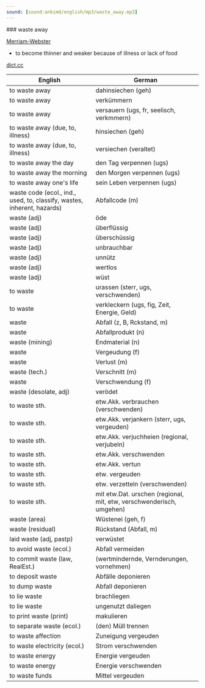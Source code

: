 ```yaml
---
sound: [sound:ankimd/english/mp3/waste_away.mp3]
---
```


\### waste away

[Merriam-Webster](https://www.merriam-webster.com/dictionary/waste+away)

- to become thinner and weaker because of illness or lack of food

[dict.cc](https://www.dict.cc/waste+away)

| English        | German       |
| -------------- | ------------ |
| to waste away | dahinsiechen (geh) |
| to waste away | verkümmern |
| to waste away | versauern (ugs, fr, seelisch, verkmmern) |
| to waste away (due, to, illness) | hinsiechen (geh) |
| to waste away (due, to, illness) | versiechen (veraltet) |
| to waste away the day | den Tag verpennen (ugs) |
| to waste away the morning | den Morgen verpennen (ugs) |
| to waste away one's life | sein Leben verpennen (ugs) |
| waste code (ecol., ind., used, to, classify, wastes, inherent, hazards) | Abfallcode (m) |
| waste (adj) | öde |
| waste (adj) | überflüssig |
| waste (adj) | überschüssig |
| waste (adj) | unbrauchbar |
| waste (adj) | unnütz |
| waste (adj) | wertlos |
| waste (adj) | wüst |
| to waste | urassen (sterr, ugs, verschwenden) |
| to waste | verkleckern (ugs, fig, Zeit, Energie, Geld) |
| waste | Abfall (z, B, Rckstand, m) |
| waste | Abfallprodukt (n) |
| waste (mining) | Endmaterial (n) |
| waste | Vergeudung (f) |
| waste | Verlust (m) |
| waste (tech.) | Verschnitt (m) |
| waste | Verschwendung (f) |
| waste (desolate, adj) | verödet |
| to waste sth. | etw.Akk. verbrauchen (verschwenden) |
| to waste sth. | etw.Akk. verjankern (sterr, ugs, vergeuden) |
| to waste sth. | etw.Akk. verjuchheien (regional, verjubeln) |
| to waste sth. | etw.Akk. verschwenden |
| to waste sth. | etw.Akk. vertun |
| to waste sth. | etw. vergeuden |
| to waste sth. | etw. verzetteln (verschwenden) |
| to waste sth. | mit etw.Dat. urschen (regional, mit, etw, verschwenderisch, umgehen) |
| waste (area) | Wüstenei (geh, f) |
| waste (residual) | Rückstand (Abfall, m) |
| laid waste (adj, pastp) | verwüstet |
| to avoid waste (ecol.) | Abfall vermeiden |
| to commit waste (law, RealEst.) |  (wertmindernde, Vernderungen, vornehmen) |
| to deposit waste | Abfälle deponieren |
| to dump waste | Abfall deponieren |
| to lie waste | brachliegen |
| to lie waste | ungenutzt daliegen |
| to print waste (print) | makulieren |
| to separate waste (ecol.) | (den) Müll trennen |
| to waste affection | Zuneigung vergeuden |
| to waste electricity (ecol.) | Strom verschwenden |
| to waste energy | Energie vergeuden |
| to waste energy | Energie verschwenden |
| to waste funds | Mittel vergeuden |
